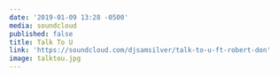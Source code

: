 ```yaml
---
date: '2019-01-09 13:28 -0500'
media: soundcloud
published: false
title: Talk To U
link: 'https://soundcloud.com/djsamsilver/talk-to-u-ft-robert-don'
image: talktou.jpg
---
```

